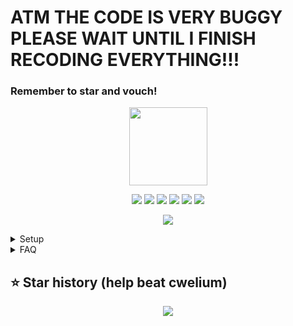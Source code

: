 # ATM THE CODE IS VERY BUGGY PLEASE WAIT UNTIL I FINISH RECODING EVERYTHING!!!

### Remember to star and vouch!

<p align="center">
  <img src="https://imgur.com/YVzaAvq.png" width="125" height="125">
</p>

<p align="center">
  <img src="https://img.shields.io/github/stars/R3CI/lime-lite?style=flat-square&color=lightgreen">
  <img src="https://img.shields.io/github/license/R3CI/lime-lite?style=flat-square&color=lightgreen">
  <img src="https://img.shields.io/github/issues/R3CI/lime-lite?style=flat-square&color=lightgreen">
  <img src="https://img.shields.io/github/downloads/R3CI/lime-lite/latest/total?sort=semver&style=flat-square&label=downloads&color=lightgreen">
  <img src="https://img.shields.io/github/v/release/R3CI/Lime-lite?style=flat-square&color=lightgreen">
  <img src="https://img.shields.io/github/release-date/R3CI/Lime-lite?style=flat-square&color=lightgreen">
</p>

<p align="center">
  <img src="https://r2.e-z.host/7c8e3bed-9eb6-4d91-a340-ae01365df446/i69t36zl.png">
</p>

<details>
  <summary>Setup</summary>
  <ol>
    <li>Download from releases</li>
    <li>Unzip the release</li>
    <li>Run main.py</li>
    <li>Input tokens/proxies and change the config</li>
    <li>Have fun!</li>
  </ol>
</details>

<details>
  <summary>FAQ</summary>
  <ol>
    <li><strong>What do i do if it does not work</strong>
      <p>Submit a issue on the issues tab on this repo</p>
    </li>
    <li><strong>Wheare do i get tokens?</strong>
      <p>Either manualy make them USING GOOD EMAILS or buy some IMPORTANT! if u make tokens manualy do NOT log out as it will delete the token use incognito mode instead and fully close the incognito after creation</p>
    </li>
    <li><strong>What is the correct token format?</strong>
      <p>Token1</p>
      <p>Token2</p>
      <p>Token3</p>
      <p>IMPORTANT Do NOT leave "" in the token</p>
    </li>
    <li><strong>Wheare can i buy the full version</strong>
      <p>https://r3ci.bgng.io/</p>
    </li>
  </ol>
</details>

## ⭐ Star history (help beat cwelium)
<p align="center">
  <a href="https://star-history.com/#R3CI/Lime-lite&Tips-Discord/Cwelium&Date&theme=dark">
    <img src="https://api.star-history.com/svg?repos=R3CI/Lime-lite,Tips-Discord/Cwelium&type=Date&theme=dark"">
  </a>
</p>
